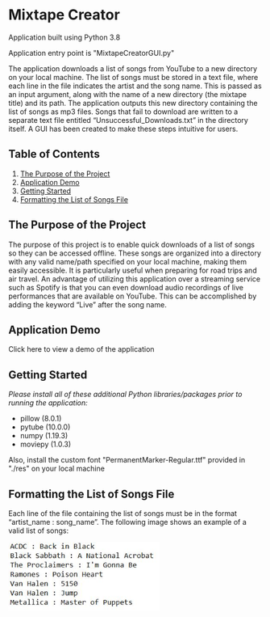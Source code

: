 # Mixtape Creator

Application built using Python 3.8

Application entry point is "MixtapeCreatorGUI.py"

The application downloads a list of songs from YouTube to a new directory on your local machine. The list of songs must be stored in a text file, where each line in the file indicates the artist and the song name. This is passed as an input argument, along with the name of a new directory (the mixtape title) and its path. The application outputs this new directory containing the list of songs as mp3 files. Songs that fail to download are written to a separate text file entitled “Unsuccessful_Downloads.txt” in the directory itself. A GUI has been created to make these steps intuitive for users.

## Table of Contents

1. [The Purpose of the Project](#the-purpose-of-the-project) 
2. [Application Demo](#application-demo)
3. [Getting Started](#getting-started)
4. [Formatting the List of Songs File](#formatting-the-list-of-songs-file)

## The Purpose of the Project

The purpose of this project is to enable quick downloads of a list of songs so they can be accessed offline. These songs are organized into a directory with any valid name/path specified on your local machine, making them easily accessible. It is particularly useful when preparing for road trips and air travel. An advantage of utilizing this application over a streaming service such as Spotify is that you can even download audio recordings of live performances that are available on YouTube. This can be accomplished by adding the keyword “Live” after the song name. 

## Application Demo

Click here to view a demo of the application

## Getting Started

<em>Please install all of these additional Python libraries/packages prior to running the application:</em>

* pillow (8.0.1)
* pytube (10.0.0)
* numpy (1.19.3)
* moviepy (1.0.3)

Also, install the custom font "PermanentMarker-Regular.ttf" provided in "./res" on your local machine

## Formatting the List of Songs File

Each line of the file containing the list of songs must be in the format “artist_name : song_name”. The following image shows an example of a valid list of songs:

<kbd>
  <img src="readme_images/valid_song_list_format.JPG"  width="300" >
</kbd>





